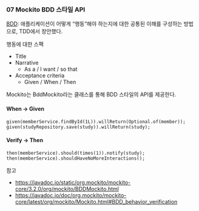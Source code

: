 ### 07 Mockito BDD 스타일 API
[BDD](https://en.wikipedia.org/wiki/Behavior-driven_development): 애플리케이션이 어떻게 “행동”해야 하는지에 대한 공통된 이해를 구성하는 방법으로, TDD에서 창안했다.

행동에 대한 스팩
- Title
- Narrative
  - As a  / I want / so that
- Acceptance criteria
  - Given / When / Then

Mockito는 BddMockito라는 클래스를 통해 BDD 스타일의 API를 제공한다.

#### When -> Given
```
given(memberService.findById(1L)).willReturn(Optional.of(member));
given(studyRepository.save(study)).willReturn(study);
```

#### Verify -> Then
```
then(memberService).should(times(1)).notify(study);
then(memberService).shouldHaveNoMoreInteractions();
```

참고
- https://javadoc.io/static/org.mockito/mockito-core/3.2.0/org/mockito/BDDMockito.html
- https://javadoc.io/doc/org.mockito/mockito-core/latest/org/mockito/Mockito.html#BDD_behavior_verification
